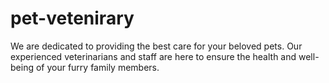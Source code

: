# pet-vetenirary
 We are dedicated to providing the best care for your beloved pets.
            Our experienced veterinarians and staff are here to ensure the
            health and well-being of your furry family members.
